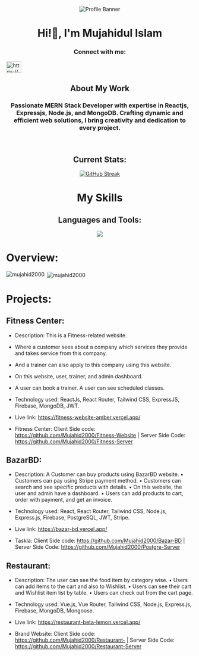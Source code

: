 <p align="center">
  <img src="https://res.cloudinary.com/diez3alve/image/upload/v1736714086/Black-and-White-Gradient-Personal-Linked-In-Banner_huoewl.png" alt="Profile Banner" />
</p>

<h1 align='center'>Hi!👋, I'm Mujahidul Islam</h1>

<h3 align="center">Connect with me:</h3>
<p align="left">
<a href="https://linkedin.com/in/https://www.linkedin.com/in/mujahidul-islam-07b5a42a0/" target="blank"><img align="center" src="https://raw.githubusercontent.com/rahuldkjain/github-profile-readme-generator/master/src/images/icons/Social/linked-in-alt.svg" alt="https://www.linkedin.com/in/mujahidul-islam-07b5a42a0/" height="30" width="40" /></a>
</p>
<h2 align="center">About My Work</h2>
<h3 align=center>Passionate MERN Stack Developer with expertise in Reactjs, Expressjs, Node.js, and MongoDB. Crafting dynamic and efficient web solutions, I bring creativity and dedication to every project. </h3>

<br>

<h2 align='center'>Current Stats:</h2>

<p align="center">
  <a href="https://github.com/Mujahid2000">
    <img src="https://github-readme-streak-stats.herokuapp.com?user=Mujahid2000&theme=tokyonight&border_radius=4.8&date_format=j%20M%5B%20Y%5D&card_width=505)](https://github.com/Mujahid2000" alt="GitHub Streak" />
  </a>
</p>


 


<h1 align="center">My Skills</h1>

<h2 align="center">Languages and Tools:</h2>

<p align="center">
  <a href="https://github.com/Mujahid2000">
    <img src="https://skillicons.dev/icons?i=js,react,nextjs,redux,vuejs,typescript,supabase,firebase,nodejs,mongodb,mysql,postgres,expressjs,html,css,tailwind,vscode,vercel,postman,npm" />
  </a>
</p>

# Overview: 

<p><img align="left" src="https://github-readme-stats.vercel.app/api/top-langs?username=mujahid2000&show_icons=true&locale=en&layout=compact" alt="mujahid2000" /></p>

<p>&nbsp;<img align="center" src="https://github-readme-stats.vercel.app/api?username=mujahid2000&show_icons=true&locale=en" alt="mujahid2000" /></p>



# Projects:

## Fitness Center: 
* Description: This is a Fitness-related website.
* Where a customer sees about a company which services they provide and takes service from this company.
* And a trainer can also apply to this company using this website.
* On this website, user, trainer, and admin dashboard.
* A user can book a trainer. A user can see scheduled classes.


* Technology used: ReactJs, React Router, Tailwind CSS, ExpressJS, Firebase, MongoDB, JWT.
* Live link: https://fitness-website-amber.vercel.app/

* Fitness Center:  Client Side code: https://github.com/Mujahid2000/Fitness-Website | Server Side Code: https://github.com/Mujahid2000/Fitness-Server



## BazarBD: 
* Description: A Customer can buy products using BazarBD website.
•
Customers can pay using Stripe payment method.
•
Customers can search and see specific products with details.
•
On this website, the user and admin have a dashboard.
•
Users can add products to cart, order with payment, and get an invoice.
 
* Technology used: React, React Router, Tailwind CSS, Node.js, Express.js, Firebase, PostgreSQL, JWT, Stripe.

* Live link: https://bazar-bd.vercel.app/
* Taskla:  Client Side code: https://github.com/Mujahid2000/Bazar-BD | Server Side Code: https://github.com/Mujahid2000/Postgre-Server

## Restaurant: 
* Description: The user can see the food item by category wise.
•
Users can add items to the cart and also to Wishlist.
•
Users can see their cart and Wishlist item list by table.
•
Users can check out from the cart page.


* Technology used: Vue.js, Vue Router, Tailwind CSS, Node.js, Express.js, Firebase, MongoDB, Mongoose.

* Live link: https://restaurant-beta-lemon.vercel.app/
* Brand Website:  Client Side code: https://github.com/Mujahid2000/Restaurant- | Server Side Code: https://github.com/Mujahid2000/Restaurant-Server


